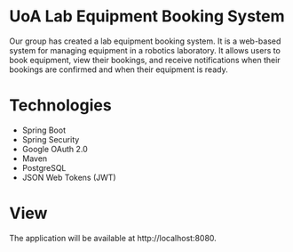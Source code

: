 # UoA Lab Equipment Booking System
Our group has created a lab equipment booking system. It is a web-based system for managing equipment in a robotics laboratory. It allows users to book equipment, view their bookings, and receive notifications when their bookings are confirmed and when their equipment is ready. 

# Technologies
- Spring Boot <br>
- Spring Security <br>
- Google OAuth 2.0
- Maven <br>
- PostgreSQL <br>
- JSON Web Tokens (JWT) <br>

# View

The application will be available at http://localhost:8080.

